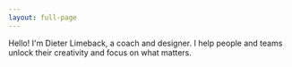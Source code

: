 ```yaml
---
layout: full-page
---
```


<p class="hero">
  Hello! I'm Dieter Limeback, a coach and designer. I help people and teams unlock their creativity and focus on what matters.
</p>
